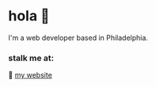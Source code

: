 # hola 🤙

I'm a web developer based in Philadelphia. 

### stalk me at: <br>
🔗 [my website](http://www.laurapadilla.xyz)
